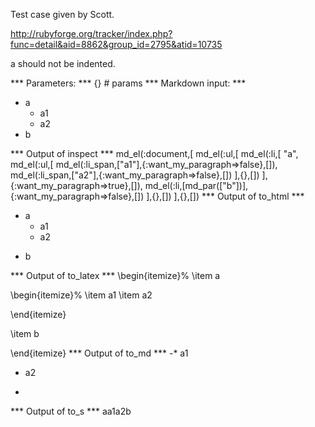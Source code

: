 Test case given by Scott.

http://rubyforge.org/tracker/index.php?func=detail&aid=8862&group_id=2795&atid=10735

a should not be indented.

*** Parameters: ***
{} # params 
*** Markdown input: ***
* a
  * a1
  * a2
* b


*** Output of inspect ***
md_el(:document,[
	md_el(:ul,[
		md_el(:li,[
			"a",
			md_el(:ul,[
				md_el(:li_span,["a1"],{:want_my_paragraph=>false},[]),
				md_el(:li_span,["a2"],{:want_my_paragraph=>false},[])
			],{},[])
		],{:want_my_paragraph=>true},[]),
		md_el(:li,[md_par(["b"])],{:want_my_paragraph=>false},[])
	],{},[])
],{},[])
*** Output of to_html ***
<ul>
<li>
a

<ul>
<li>a1</li>

<li>a2</li>
</ul>
</li>

<li>
<p>b</p>
</li>
</ul>
*** Output of to_latex ***
\begin{itemize}%
\item a

\begin{itemize}%
\item a1
\item a2

\end{itemize}

\item b



\end{itemize}
*** Output of to_md ***
-* a1
* a2
-
*** Output of to_s ***
aa1a2b
